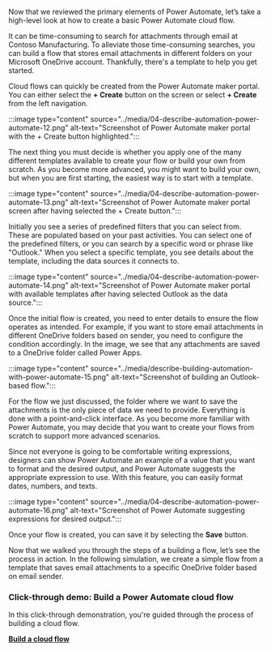 
Now that we reviewed the primary elements of Power Automate, let’s take a high-level look at how to create a basic Power Automate cloud flow. 

It can be time-consuming to search for attachments through email at Contoso Manufacturing. To alleviate those time-consuming searches, you can build a flow that stores email attachments in different folders on your Microsoft OneDrive account. Thankfully, there's a template to help you get started.

Cloud flows can quickly be created from the Power Automate maker portal. You can either select the **+ Create** button on the screen or select **+ Create** from the left navigation. 

:::image type="content" source="../media/04-describe-automation-power-automate-12.png" alt-text="Screenshot of Power Automate maker portal with the + Create button highlighted.":::

The next thing you must decide is whether you apply one of the many different templates available to create your flow or build your own from scratch. As you become more advanced, you might want to build your own, but when you are first starting, the easiest way is to start with a template. 

:::image type="content" source="../media/04-describe-automation-power-automate-13.png" alt-text="Screenshot of Power Automate maker portal screen after having selected the + Create button.":::


Initially you see a series of predefined filters that you can select from. These are populated based on your past activities. You can select one of the predefined filters, or you can search by a specific word or phrase like "Outlook." When you select a specific template, you see details about the template, including the data sources it connects to.

:::image type="content" source="../media/04-describe-automation-power-automate-14.png" alt-text="Screenshot of Power Automate maker portal with available templates after having selected Outlook as the data source.":::


Once the initial flow is created, you need to enter details to ensure the flow operates as intended. For example, if you want to store email attachments in different OneDrive folders based on sender, you need to configure the condition accordingly. In the image, we see that any attachments are saved to a OneDrive folder called Power Apps. 

:::image type="content" source="../media/describe-building-automation-with-power-automate-15.png" alt-text="Screenshot of building an Outlook-based flow.":::


For the flow we just discussed, the folder where we want to save the attachments is the only piece of data we need to provide. Everything is done with a point-and-click interface. As you become more familiar with Power Automate, you may decide that you want to create your flows from scratch to support more advanced scenarios. 

Since not everyone is going to be comfortable writing expressions, designers can show Power Automate an example of a value that you want to format and the desired output, and Power Automate suggests the appropriate expression to use. With this feature, you can easily format dates, numbers, and texts.

:::image type="content" source="../media/04-describe-automation-power-automate-16.png" alt-text="Screenshot of Power Automate suggesting expressions for desired output.":::

Once your flow is created, you can save it by selecting the **Save** button. 

Now that we walked you through the steps of a building a flow, let’s see the process in action. In the following simulation, we create a simple flow from a template that saves email attachments to a specific OneDrive folder based on email sender. 

### Click-through demo: Build a Power Automate cloud flow

In this click-through demonstration, you're guided through the process of building a cloud flow.

[**Build a cloud flow**](https://edxinteractivepage.blob.core.windows.net/edxpages/PL-900/m4_pa-cloud_click_through/index.html)
